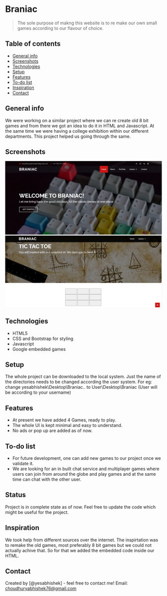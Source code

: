 # Braniac
> The sole purpose of makng this website is to re make our own small games according to our flavour of choice. 

## Table of contents
* [General info](#general-info)
* [Screenshots](#screenshots)
* [Technologies](#technologies)
* [Setup](#setup)
* [Features](#features)
* [To-do list](#To-do-list)
* [Inspiration](#inspiration)
* [Contact](#contact)

## General info
We were working on a similar project where we can re create old 8 bit games and from there we got an idea to do it in HTML and Javascript.  At the same time we were having a college exhibition within our different departments. This project helped us going through the same.

## Screenshots
![Home_Snapshot](./img/Home_Snapshot.PNG)
![TicTacToe_Snapshot](./img/TicTacToe_Snapshot.PNG)

## Technologies
* HTML5
* CSS and Bootstrap for styling
* Javascript
* Google embedded games

## Setup
The whole project can be downloaded to the local system. Just the name of the directories needs to be changed according the user system. For eg: 
change yesabhishek\Desktop\Braniac\.. to User\Desktop\Braniac (User will be according to your username)

## Features
* At present we have added 4 Games, ready to play.
* The whole UI is kept minimal and easy to understand. 
* No ads or pop up are added as of now. 

## To-do list
* For future development, one can add new games to our project once we validate it. 
* We are looking for an in built chat service and multiplayer games where users can join from around the globe and play games and at the same time can chat with the other user.  

## Status
Project is in complete state as of now. Feel free to update the code which might be useful for the project. 

## Inspiration
We took help from different sources over the internet. The inspirtation was to remake the old games, most preferably 8 bit games but we could not actually achive that. So for that we added the embedded code inside our HTML. 

## Contact
Created by [@yesabhishek] - feel free to contact me!
Email: choudhuryabhishek76@gmail.com
